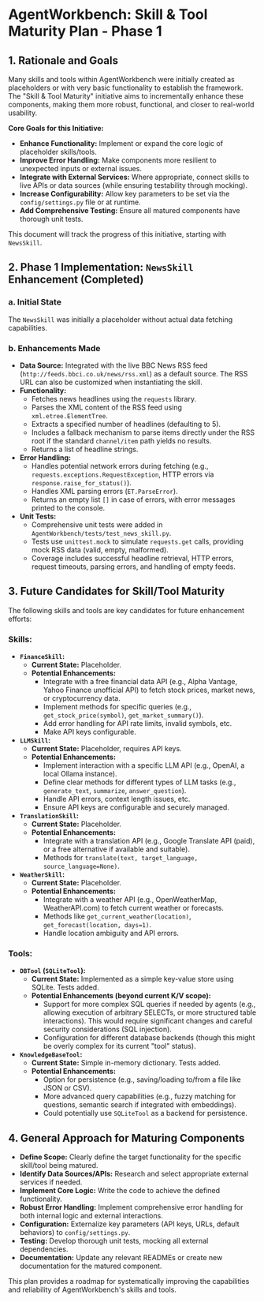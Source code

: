 # AgentWorkbench: Skill & Tool Maturity Plan - Phase 1

## 1. Rationale and Goals
Many skills and tools within AgentWorkbench were initially created as placeholders or with very basic functionality to establish the framework. The "Skill & Tool Maturity" initiative aims to incrementally enhance these components, making them more robust, functional, and closer to real-world usability.

**Core Goals for this Initiative:**
- **Enhance Functionality:** Implement or expand the core logic of placeholder skills/tools.
- **Improve Error Handling:** Make components more resilient to unexpected inputs or external issues.
- **Integrate with External Services:** Where appropriate, connect skills to live APIs or data sources (while ensuring testability through mocking).
- **Increase Configurability:** Allow key parameters to be set via the `config/settings.py` file or at runtime.
- **Add Comprehensive Testing:** Ensure all matured components have thorough unit tests.

This document will track the progress of this initiative, starting with `NewsSkill`.

## 2. Phase 1 Implementation: `NewsSkill` Enhancement (Completed)

### a. Initial State
The `NewsSkill` was initially a placeholder without actual data fetching capabilities.

### b. Enhancements Made
- **Data Source:** Integrated with the live BBC News RSS feed (`http://feeds.bbci.co.uk/news/rss.xml`) as a default source. The RSS URL can also be customized when instantiating the skill.
- **Functionality:**
    - Fetches news headlines using the `requests` library.
    - Parses the XML content of the RSS feed using `xml.etree.ElementTree`.
    - Extracts a specified number of headlines (defaulting to 5).
    - Includes a fallback mechanism to parse items directly under the RSS root if the standard `channel/item` path yields no results.
    - Returns a list of headline strings.
- **Error Handling:**
    - Handles potential network errors during fetching (e.g., `requests.exceptions.RequestException`, HTTP errors via `response.raise_for_status()`).
    - Handles XML parsing errors (`ET.ParseError`).
    - Returns an empty list `[]` in case of errors, with error messages printed to the console.
- **Unit Tests:**
    - Comprehensive unit tests were added in `AgentWorkbench/tests/test_news_skill.py`.
    - Tests use `unittest.mock` to simulate `requests.get` calls, providing mock RSS data (valid, empty, malformed).
    - Coverage includes successful headline retrieval, HTTP errors, request timeouts, parsing errors, and handling of empty feeds.

## 3. Future Candidates for Skill/Tool Maturity

The following skills and tools are key candidates for future enhancement efforts:

### Skills:
- **`FinanceSkill`:**
    - **Current State:** Placeholder.
    - **Potential Enhancements:**
        - Integrate with a free financial data API (e.g., Alpha Vantage, Yahoo Finance unofficial API) to fetch stock prices, market news, or cryptocurrency data.
        - Implement methods for specific queries (e.g., `get_stock_price(symbol)`, `get_market_summary()`).
        - Add error handling for API rate limits, invalid symbols, etc.
        - Make API keys configurable.
- **`LLMSkill`:**
    - **Current State:** Placeholder, requires API keys.
    - **Potential Enhancements:**
        - Implement interaction with a specific LLM API (e.g., OpenAI, a local Ollama instance).
        - Define clear methods for different types of LLM tasks (e.g., `generate_text`, `summarize`, `answer_question`).
        - Handle API errors, context length issues, etc.
        - Ensure API keys are configurable and securely managed.
- **`TranslationSkill`:**
    - **Current State:** Placeholder.
    - **Potential Enhancements:**
        - Integrate with a translation API (e.g., Google Translate API (paid), or a free alternative if available and suitable).
        - Methods for `translate(text, target_language, source_language=None)`.
- **`WeatherSkill`:**
    - **Current State:** Placeholder.
    - **Potential Enhancements:**
        - Integrate with a weather API (e.g., OpenWeatherMap, WeatherAPI.com) to fetch current weather or forecasts.
        - Methods like `get_current_weather(location)`, `get_forecast(location, days=1)`.
        - Handle location ambiguity and API errors.

### Tools:
- **`DBTool` (`SQLiteTool`):**
    - **Current State:** Implemented as a simple key-value store using SQLite. Tests added.
    - **Potential Enhancements (beyond current K/V scope):**
        - Support for more complex SQL queries if needed by agents (e.g., allowing execution of arbitrary SELECTs, or more structured table interactions). This would require significant changes and careful security considerations (SQL injection).
        - Configuration for different database backends (though this might be overly complex for its current "tool" status).
- **`KnowledgeBaseTool`:**
    - **Current State:** Simple in-memory dictionary. Tests added.
    - **Potential Enhancements:**
        - Option for persistence (e.g., saving/loading to/from a file like JSON or CSV).
        - More advanced query capabilities (e.g., fuzzy matching for questions, semantic search if integrated with embeddings).
        - Could potentially use `SQLiteTool` as a backend for persistence.

## 4. General Approach for Maturing Components
- **Define Scope:** Clearly define the target functionality for the specific skill/tool being matured.
- **Identify Data Sources/APIs:** Research and select appropriate external services if needed.
- **Implement Core Logic:** Write the code to achieve the defined functionality.
- **Robust Error Handling:** Implement comprehensive error handling for both internal logic and external interactions.
- **Configuration:** Externalize key parameters (API keys, URLs, default behaviors) to `config/settings.py`.
- **Testing:** Develop thorough unit tests, mocking all external dependencies.
- **Documentation:** Update any relevant READMEs or create new documentation for the matured component.

This plan provides a roadmap for systematically improving the capabilities and reliability of AgentWorkbench's skills and tools.
